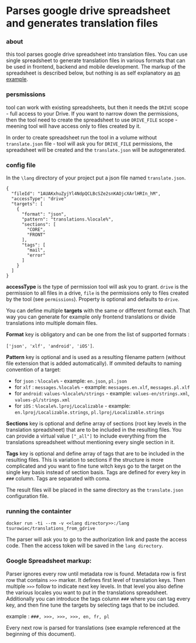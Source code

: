 Parses google drive spreadsheet and generates translation files
=======


### about

this tool parses google drive spreadsheet into translation files. 
You can use single spreadsheet to generate  translation files in various formats that can be used in frontend, backend and mobile development. 
The markup of the spreadsheet is described below, but nothing is as self explanatory as [an example](https://docs.google.com/spreadsheets/d/1AUAKxhuZyjYl4NdpQCLBcSZe2snKAOjcXArlHRIn_hM/edit?usp=sharing). 

### persmissions

tool can work with existing spreadsheets, but then it needs the `DRIVE` scope - full access to your Drive. If you want to 
narrow down the permissions, then the tool need to create the spreadsheet to use `DRIVE_FILE` scope - meening tool will 
have access only to files created by it. 

In order to create spreadsheet run the tool in a volume without `translate.json` file - tool will ask you 
for `DRIVE_FILE` permissions, the spreadsheet will be created and the `translate.json` will be autogenerated.

### config file

In the `\lang` directory of your project put a json file named `translate.json`. 

```
{
  "fileId": "1AUAKxhuZyjYl4NdpQCLBcSZe2snKAOjcXArlHRIn_hM",
  "accessType": "drive"
  "targets": [
    {
      "format": "json",
      "pattern": "translations.%locale%",
      "sections": [
        "CORE",
        "FRONT"
      ],
      "tags": [
        "mail",
        "error"
      ]
    }
  ]
}
```

**accessType** is the type of permission tool will ask you to grant. `drive` is the permission to all files in a drive, 
`file` is the permissions only to files created by the tool (see `permissions`). Property is optional and defaults 
to `drive`.

You can define multiple **targets** with the same or different format each. 
That way you can generate for example only frontend translations or divide translations into multiple domain files. 

**Format** key is obligatory and can be one from the list of supported formats : 

`['json', 'xlf', 'android', 'iOS']`.

**Pattern** key is optional and is used as a resulting filename pattern 
(without file extension that is added automatically). 
If ommited defaults to naming convention of a target:

- for `json` : `%locale%` - example: `en.json`, `pl.json`
- for `xlf` : `messages.%locale%` - example: `messages.en.xlf`, `messages.pl.xlf`
- for `android`: `values-%locale%/strings` - example: `values-en/strings.xml`, `values-pl/strings.xml`
- for `iOS` : `%locale%.lproj/Localizable` - example: `en.lproj/Localizable.strings`, `pl.lproj/Localizable.strings`

**Sections** key is optional and define array of sections (root key levels in the translation spreadsheet) 
that are to be included in the resulting files. You can provide a virtual value `["_all"]` to include everything
from the translations spreadsheet without mentioning every single section in it. 
 
**Tags** key is optional and define array of tags that are to be included in the resulting files. 
This is variation to sections if the structure is more complicated and you want to fine tune witch keys go to the
target on the single key basis instead of section basis. Tags are defined for every key in `###` column. Tags are separated with coma.
 
The result files will be placed in the same directory as the `translate.json` configuration file. 

### running the containter

`docker run -ti --rm -v <<lang directory>>:/lang tsurowiec/translations_from_gdrive`

The parser will ask you to go to the authorization link and paste the access code. Then the access token will be 
saved in the `lang directory`.

### Google Spreadsheet markup:

Parser ignores every row until metadata row is found. 
Metadata row is first row that contains `>>>` marker. 
It defines first level of translation keys. Then multiple `>>>` follow to indicate next key levels. 
In that level you also define the various locales you want to put in the translations spreadsheet.  
Additionally you can introduce the tags column `###` where you can tag every key, and then fine tune the targets by
selecting tags that to be included. 

example : `###, >>>, >>>, >>>, en, fr, pl`

Every next row is parsed for translations (see example referenced at the beginning of this document). 
